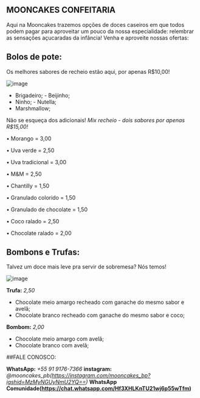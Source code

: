 ## MOONCAKES CONFEITARIA

Aqui na Mooncakes trazemos opções de doces caseiros em que todos podem pagar para aproveitar um pouco da nossa especialidade: relembrar as sensações açucaradas da infância! Venha e aproveite nossas ofertas:

## Bolos de pote:
Os melhores sabores de recheio estão aqui, por apenas R$10,00!

![image](https://github.com/nowis1608/Moocake---confeitaria/assets/146089443/dd5d2fc5-a46c-479b-981b-8a98e6034d1d)

- Brigadeiro; - Beijinho;
- Ninho; - Nutella;
- Marshmallow;

Não se esqueça dos adicionais!
_Mix recheio - dois sabores por apenas R$15,00!_

• Morango = 3,00

• Uva verde = 2,50

• Uva tradicional = 3,00

• M&M = 2,50

• Chantilly = 1,50

• Granulado colorido = 1,50

• Granulado de chocolate = 1,50

• Coco ralado = 2,50

• Chocolate ralado = 2,00

## Bombons e Trufas:
Talvez um doce mais leve pra servir de sobremesa? Nós temos!

![image](https://github.com/nowis1608/Moocake---confeitaria/assets/146089443/0eedaa51-142b-48f3-9100-63235adb2f6b)

**Trufa:** *2,50*
- Chocolate meio amargo recheado com ganache do mesmo sabor e avelã;
- Chocolate branco recheado com ganache do mesmo sabor e coco;

**Bombom:** *2,00*
- Chocolate meio amargo com avelã;
- Chocolate branco com avelã;

##FALE CONOSCO:

**WhatsApp:** _+55 91 9176-7366_
**instagram:** *@mooncakes_pb(https://instagram.com/mooncakes_bp?igshid=MzMyNGUyNmU2YQ==)*
**WhatsApp Comunidade(https://chat.whatsapp.com/Hf3XHLKnTU21wj6p55wTfm)**

